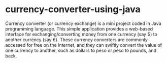 # currency-converter-using-java
Currency converter (or currency exchange) is a mini project coded in Java programming language. This simple application provides a web-based interface for exchanging/converting money from one currency (say $) to another currency (say €). These currency converters are commonly accessed for free on the Internet, and they can swiftly convert the value of one currency to another, such as dollars to peso or peso to pounds, and back. 
